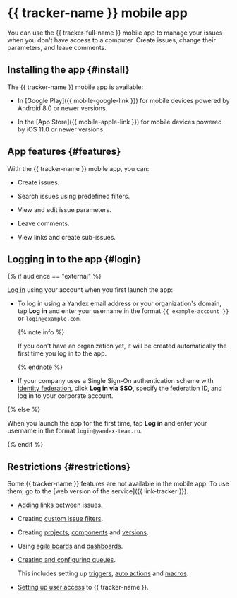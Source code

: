 # {{ tracker-name }} mobile app

You can use the {{ tracker-full-name }} mobile app to manage your issues when you don't have access to a computer. Create issues, change their parameters, and leave comments.

## Installing the app {#install}
The {{ tracker-name }} mobile app is available:

- In [Google Play]({{ mobile-google-link }}) for mobile devices powered by Android 8.0 or newer versions.

- In the [App Store]({{ mobile-apple-link }}) for mobile devices powered by iOS 11.0 or newer versions.

## App features {#features}

With the {{ tracker-name }} mobile app, you can:
 - Create issues.

- Search issues using predefined filters.

- View and edit issue parameters.

- Leave comments.

- View links and create sub-issues.

## Logging in to the app {#login}

{% if audience == "external" %}

[Log in](user/login.md) using your account when you first launch the app:

- To log in using a Yandex email address or your organization's domain, tap **Log in** and enter your username in the format `{{ example-account }}` or `login@example.com`.

  {% note info %}   

  If you don't have an organization yet, it will be created automatically the first time you log in to the app.

  {% endnote %}

- If your company uses a Single Sign-On authentication scheme with [identity federation](enable-tracker.md#federation), click **Log in via SSO**, specify the federation ID, and log in to your corporate account.

{% else %}

When you launch the app for the first time, tap **Log in** and enter your username in the format `login@yandex-team.ru`.

{% endif %}

## Restrictions {#restrictions}

Some {{ tracker-name }} features are not available in the mobile app. To use them, go to the [web version of the service]({{ link-tracker }}).

- [Adding links](user/ticket-links.md) between issues.

- Creating [custom issue filters](user/create-filter.md).

- Creating [projects](manager/projects.md), [components](manager/components.md) and [versions](manager/versions.md).

- Using [agile boards](manager/agile.md) and [dashboards](user/dashboard.md).

- [Creating and configuring queues](manager/create-queue.md).

  This includes setting up [triggers](user/trigger.md), [auto actions](user/autoactions.md) and [macros](manager/create-macroses.md).

- [Setting up user access](enable-tracker.md#access) to {{ tracker-name }}.